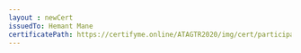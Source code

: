 ```yaml
--- 
layout : newCert 
issuedTo: Hemant Mane 
certificatePath: https://certifyme.online/ATAGTR2020/img/cert/participant/HemantMane_c0027.png
--- 
```

